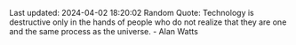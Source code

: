 Last updated: 2024-04-02 18:20:02
Random Quote: Technology is destructive only in the hands of people who do not realize that they are one and the same process as the universe. - Alan Watts